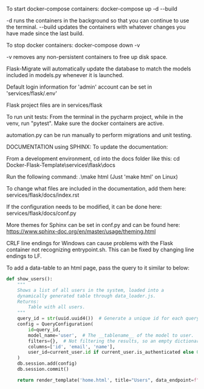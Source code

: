 To start docker-compose containers:
docker-compose up -d --build

-d runs the containers in the background so that you can continue to use the terminal.
--build updates the containers with whatever changes you have made since the last build.


To stop docker containers:
docker-compose down -v

-v removes any non-persistent containers to free up disk space.

Flask-Migrate will automatically update the database to match the models included in models.py whenever it is launched.

Default login information for 'admin' account can be set in 'services/flask/.env'

Flask project files are in services/flask

To run unit tests:
    From the terminal in the pycharm project, while in the venv, run "pytest". Make sure the docker containers are active.

automation.py can be run manually to perform migrations and unit testing.


DOCUMENTATION using SPHINX:
To update the documentation:

From a development environment, cd into the docs folder like this:
cd Docker-Flask-Template\services\flask\docs

Run the following command:
.\make html (Just 'make html' on Linux)

To change what files are included in the documentation, add them here:
services/flask/docs/index.rst

If the configuration needs to be modified, it can be done here:
services/flask/docs/conf.py

More themes for Sphinx can be set in conf.py and can be found here:
https://www.sphinx-doc.org/en/master/usage/theming.html

CRLF line endings for Windows can cause problems with the Flask container not recognizing entrypoint.sh. This can be
fixed by changing line endings to LF.

To add a data-table to an html page, pass the query to it similar to below:
```python
def show_users():
    """
    Shows a list of all users in the system, loaded into a 
    dynamically generated table through data_loader.js.
    Returns:
        Table with all users.
    """
    query_id = str(uuid.uuid4())  # Generate a unique id for each query.
    config = QueryConfiguration(
        id=query_id,
        model_name='user',  # The __tablename__ of the model to user.
        filters={},  # Not filtering the results, so an empty dictionary is passed.
        columns=['id', 'email', 'name'],
        user_id=current_user.id if current_user.is_authenticated else 0
    )
    db.session.add(config)
    db.session.commit()

    return render_template('home.html', title="Users", data_endpoint=f"/api/data?query_id={query_id}")

```



